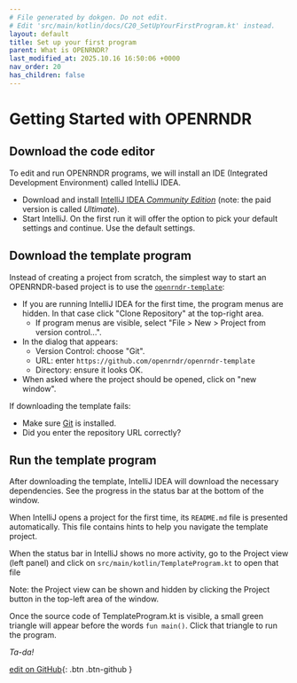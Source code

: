```yaml
---
# File generated by dokgen. Do not edit. 
# Edit 'src/main/kotlin/docs/C20_SetUpYourFirstProgram.kt' instead.
layout: default
title: Set up your first program
parent: What is OPENRNDR?
last_modified_at: 2025.10.16 16:50:06 +0000
nav_order: 20
has_children: false
---
```

 
# Getting Started with OPENRNDR

## Download the code editor

To edit and run OPENRNDR programs, we will install an IDE (Integrated Development Environment)
called IntelliJ IDEA. 

 * Download and install [IntelliJ IDEA *Community Edition*](https://www.jetbrains.com/idea/download) 
   (note: the paid version is called *Ultimate*). 
 * Start IntelliJ. On the first run it will offer the option to pick 
   your default settings and continue. Use the default settings.

## Download the template program

Instead of creating a project from scratch, the simplest way to start an OPENRNDR-based project is to 
use the [`openrndr-template`](https://github.com/openrndr/openrndr-template):

 * If you are running IntelliJ IDEA for the first time, the program menus
    are hidden. In that case click "Clone Repository" at the top-right area.
   * If program menus are visible, select "File > New > Project from version control...".
 * In the dialog that appears:
   * Version Control: choose "Git".
   * URL: enter `https://github.com/openrndr/openrndr-template`
   * Directory: ensure it looks OK. 
 * When asked where the project should be opened, click on "new window".

If downloading the template fails:

  * Make sure [Git](https://git-scm.com/downloads) is installed.
  * Did you enter the repository URL correctly?

## Run the template program

After downloading the template, IntelliJ IDEA will download the necessary dependencies.
See the progress in the status bar at the bottom of the window.

When IntelliJ opens a project for the first time, 
its `README.md` file is presented automatically. 
This file contains hints to help you navigate the template project. 
 
When the status bar in IntelliJ shows no more activity,
go to the Project view (left panel) and
click on `src/main/kotlin/TemplateProgram.kt` to open that file 

Note: the Project view can be shown and hidden by clicking the Project
button in the top-left area of the window.
 
Once the source code of TemplateProgram.kt is visible, a small green triangle will appear 
before the words `fun main()`. Click that triangle to run the program.

*Ta-da!* 

[edit on GitHub](https://github.com/openrndr/openrndr-guide/blob/main/src/main/kotlin/docs/C20_SetUpYourFirstProgram.kt){: .btn .btn-github }